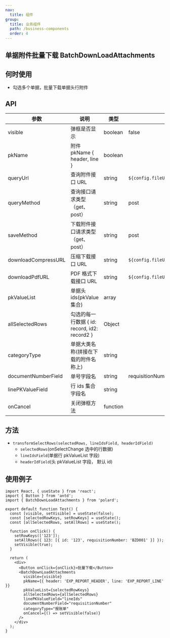 ```yaml
---
nav:
  title: 组件
group:
  title: 业务组件
  path: /business-components
  order: 4
---
```


## 单据附件批量下载 BatchDownLoadAttachments

## 何时使用

- 勾选多个单据，批量下载单据头行附件

## API

| 参数                | 说明                                          | 类型     | 默认值                                                    |
| ------------------- | --------------------------------------------- | -------- | --------------------------------------------------------- |
| visible             | 弹框是否显示                                  | boolean  | false                                                     |
| pkName              | 附件 pkName { header, line }                  | boolean  |                                                           |
| queryUrl            | 查询附件接口 URL                              | string   | `${config.fileUrl}/api/attachment/get/by/pkValues`        |
| queryMethod         | 查询接口请求类型（get、post）                 | string   | post                                                      |
| saveMethod          | 下载附件接口请求类型（get、post）             | string   | post                                                      |
| downloadCompressURL | 压缩下载接口 URL                              | string   | `${config.fileUrl}/api/attachments/download/selected`     |
| downloadPdfURL      | PDF 格式下载接口 URL                          | string   | `${config.fileUrl}/api/attachments/download/pdf/selected` |
| pkValueList         | 单据头 ids(pkValue 集合)                      | array    |                                                           |
| allSelectedRows     | 勾选的每一行数据 { id: record, id2: record2 } | Object   |                                                           |
| categoryType        | 单据大类名称(拼接在下载的附件名称上)          | string   |                                                           |
| documentNumberField | 单号字段名                                    | string   | requisitionNumber                                         |
| linePKValueField    | 行 ids 集合字段名                             | string   |                                                           |
| onCancel            | 关闭弹框方法                                  | function |                                                           |

## 方法

- `transformSelectRows(selectedRows, lineIdsField, headerIdField)`
  - `selectedRows`(onSelectChange 选中的行数据)
  - `lineIdsField`(单据行 pkValueList 字段)
  - `headerIdField`(头 pkValueList 字段， 默认 id)

## 使用例子

```tsx
import React, { useState } from 'react';
import { Button } from 'antd';
import { BatchDownLoadAttachments } from 'polard';

export default function Test() {
  const [visible, setVisible] = useState(false);
  const [selectedRowKeys, setRowKeys] = useState();
  const [allSelectedRows, setAllRows] = useState();

  function onClick() {
    setRowKeys(['123']);
    setAllRows({ 123: [{ id: '123', requisitionNumber: 'BZD001' }] });
    setVisible(true);
  }

  return (
    <div>
      <Button onClick={onClick}>批量下载</Button>
      <BatchDownLoadAttachments
        visible={visible}
        pkName={{ header: 'EXP_REPORT_HEADER', line: 'EXP_REPORT_LINE' }}
        pkValueList={selectedRowKeys}
        allSelectedRows={allSelectedRows}
        linePKValueField="lineIds"
        documentNumberField="requisitionNumber"
        categoryType="报账单"
        onCancel={() => setVisible(false)}
      />
    </div>
  );
}
```
